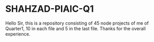 # SHAHZAD-PIAIC-Q1
Hello Sir, this is a repository consisting of 45 node projects of me of Quarter1, 10 in each file and 5 in the last file.
Thanks for the overall experience.
